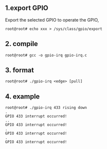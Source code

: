 ## 1.export GPIO

Export the selected GPIO to operate the GPIO,

```shell
root@root# echo xxx > /sys/class/gpio/export
```

## 2. compile 

```shell
root@root# gcc -o gpio-irq gpio-irq.c
```

## 3. format

```shell
root@root# ./gpio-irq <edge> [pull]
```

## 4. example

```shell
root@root# ./gpio-irq 433 rising down
.
GPIO 433 interrupt occurred!
..
GPIO 433 interrupt occurred!
.
GPIO 433 interrupt occurred!
.
GPIO 433 interrupt occurred!

```
